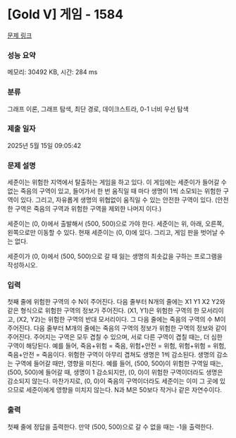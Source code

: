 # [Gold V] 게임 - 1584 

[문제 링크](https://www.acmicpc.net/problem/1584) 

### 성능 요약

메모리: 30492 KB, 시간: 284 ms

### 분류

그래프 이론, 그래프 탐색, 최단 경로, 데이크스트라, 0-1 너비 우선 탐색

### 제출 일자

2025년 5월 15일 09:05:42

### 문제 설명

<p>세준이는 위험한 지역에서 탈출하는 게임을 하고 있다. 이 게임에는 세준이가 들어갈 수 없는 죽음의 구역이 있고, 들어가서 한 번 움직일 때 마다 생명이 1씩 소모되는 위험한 구역이 있다. 그리고, 자유롭게 생명의 위협없이 움직일 수 있는 안전한 구역이 있다. (안전한 구역은 죽음의 구역과 위험한 구역을 제외한 나머지 이다.)</p>

<p>세준이는 (0, 0)에서 출발해서 (500, 500)으로 가야 한다. 세준이는 위, 아래, 오른쪽, 왼쪽으로만 이동할 수 있다. 현재 세준이는 (0, 0)에 있다. 그리고, 게임 판을 벗어날 수는 없다.</p>

<p>세준이가 (0, 0)에서 (500, 500)으로 갈 때 잃는 생명의 최솟값을 구하는 프로그램을 작성하시오.</p>

### 입력 

 <p>첫째 줄에 위험한 구역의 수 N이 주어진다. 다음 줄부터 N개의 줄에는 X1 Y1 X2 Y2와 같은 형식으로 위험한 구역의 정보가 주어진다. (X1, Y1)은 위험한 구역의 한 모서리이고, (X2, Y2)는 위험한 구역의 반대 모서리이다. 그 다음 줄에는 죽음의 구역의 수 M이 주어진다. 다음 줄부터 M개의 줄에는 죽음의 구역의 정보가 위험한 구역의 정보와 같이 주어진다. 주어지는 구역은 모두 겹칠 수 있으며, 서로 다른 구역이 겹칠 때는, 더 심한 구역이 해당된다. 예를 들어, 죽음+위험 = 죽음, 위험+안전 = 위험, 위험+위험 = 위험, 죽음+안전 = 죽음이다. 위험한 구역이 아무리 겹쳐도 생명은 1씩 감소된다. 생명의 감소는 구역에 들어갈 때만, 영향을 미친다. 예를 들어, (500, 500)이 위험한 구역일 때는, (500, 500)에 들어갈 때, 생명이 1 감소되지만, (0, 0)이 위험한 구역이더라도 생명은 감소되지 않는다. 마찬가지로, (0, 0)이 죽음의 구역이더라도 세준이는 이미 그 곳에 있으므로 세준이에게 영향을 미치지 않는다. N과 M은 50보다 작거나 같은 자연수이다.</p>

### 출력 

 <p>첫째 줄에 정답을 출력한다. 만약 (500, 500)으로 갈 수 없을 때는 -1을 출력한다.</p>

